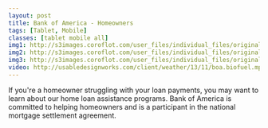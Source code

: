 ```yaml
---
layout: post
title: Bank of America - Homeowners
tags: [Tablet, Mobile]
classes: [tablet mobile all]
img1: http://s3images.coroflot.com/user_files/individual_files/original_120640_TsMfcmx550ODQd8DrtZXG67Ir.png
img2: http://s3images.coroflot.com/user_files/individual_files/original_120640_zUfYbFxkwCbR_tAnrj8GZXJFc.png
img3: http://s3images.coroflot.com/user_files/individual_files/original_120640_deTnIE4koof5Qvmq3K9SnufiB.png
video: http://usabledesignworks.com/client/weather/13/11/boa.biofuel.mp4
---
```


If you're a homeowner struggling with your loan payments, you may want to learn about our home loan assistance programs. Bank of America is committed to helping homeowners and is a participant in the national mortgage settlement agreement.